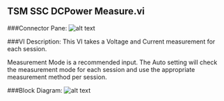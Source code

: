 ## **TSM SSC DCPower Measure.vi**
###Connector Pane:
![alt text](/images/Instrument%20Control/DCPower/TSM%20SSC%20DCPower%20Measure.vic.png "TSM SSC DCPower Measure.vi connector pane")

###VI Description:
This VI takes a Voltage and Current measurement for each session.

Measurement Mode is a recommended input. The Auto setting will check the measurement mode for each session and use the appropriate measurement method per session.

###Block Diagram:
![alt text](/images/Instrument%20Control/DCPower/TSM%20SSC%20DCPower%20Measure.vid.png "TSM SSC DCPower Measure.vi block diagram")
